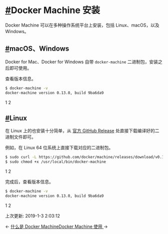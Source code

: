 # [#](https://funtl.com/zh/docs-docker/Docker-Machine-安装.html#docker-machine-安装)Docker Machine 安装

Docker Machine 可以在多种操作系统平台上安装，包括 Linux、macOS，以及 Windows。

## [#](https://funtl.com/zh/docs-docker/Docker-Machine-安装.html#macos、windows)macOS、Windows

Docker for Mac、Docker for Windows 自带 `docker-machine` 二进制包，安装之后即可使用。

查看版本信息。

```bash
$ docker-machine -v
docker-machine version 0.13.0, build 9ba6da9
```

1
2

## [#](https://funtl.com/zh/docs-docker/Docker-Machine-安装.html#linux)Linux

在 Linux 上的也安装十分简单，从 [官方 GitHub Release](https://github.com/docker/machine/releases) 处直接下载编译好的二进制文件即可。

例如，在 Linux 64 位系统上直接下载对应的二进制包。

```bash
$ sudo curl -L https://github.com/docker/machine/releases/download/v0.13.0/docker-machine-`uname -s`-`uname -m` > /usr/local/bin/docker-machine
$ sudo chmod +x /usr/local/bin/docker-machine
```

1
2

完成后，查看版本信息。

```bash
$ docker-machine -v
docker-machine version 0.13.0, build 9ba6da9
```

1
2

上次更新: 2019-1-3 2:03:12

← [什么是 Docker Machine](https://funtl.com/zh/docs-docker/Docker-三剑客之-Machine-项目.html)[Docker Machine 使用 ](https://funtl.com/zh/docs-docker/Docker-Machine-使用.html)→
